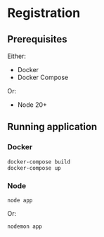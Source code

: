 # Registration

## Prerequisites

Either:
- Docker
- Docker Compose

Or:
- Node 20+

## Running application
### Docker
```
docker-compose build
docker-compose up
```

### Node
```
node app
```
Or:
```
nodemon app
```
